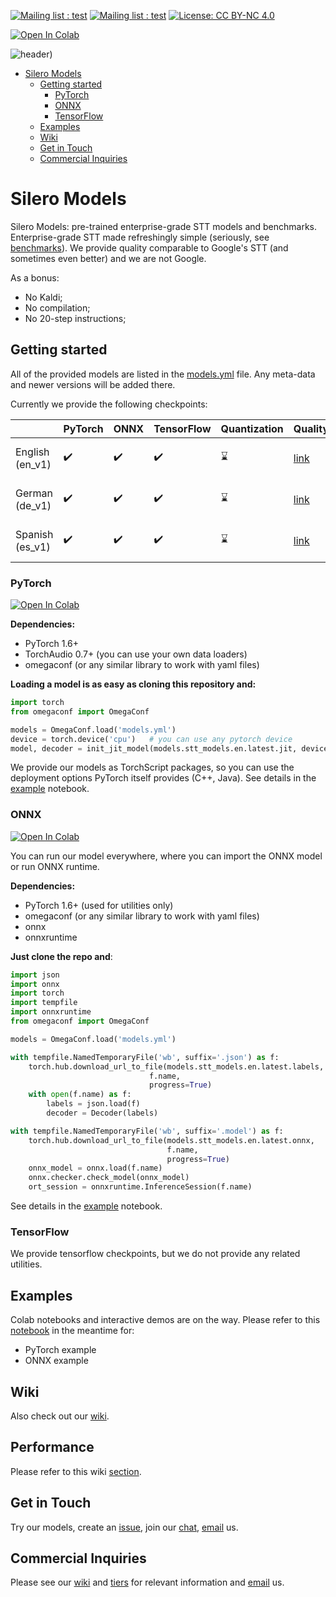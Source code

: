  [![Mailing list : test](http://img.shields.io/badge/Email-gray.svg?style=for-the-badge&logo=gmail)](mailto:hello@silero.ai) [![Mailing list : test](http://img.shields.io/badge/Telegram-blue.svg?style=for-the-badge&logo=telegram)](https://t.me/joinchat/Bv9tjhpdXTI22OUgpOIIDg)
[![License: CC BY-NC 4.0](https://img.shields.io/badge/License-GNU%20AGPL%203.0-lightgrey.svg?style=for-the-badge)](https://github.com/snakers4/silero-models/blob/master/LICENSE)

[![Open In Colab](https://colab.research.google.com/assets/colab-badge.svg)](https://colab.research.google.com/github/snakers4/silero-models/blob/master/examples.ipynb)

![header)](https://user-images.githubusercontent.com/12515440/89997349-b3523080-dc94-11ea-9906-ca2e8bc50535.png)


- [Silero Models](#silero-models)
  - [Getting started](#getting-started)
    - [PyTorch](#pytorch)
    - [ONNX](#onnx)
    - [TensorFlow](#tensorflow)
  - [Examples](#examples)
  - [Wiki](#wiki)
  - [Get in Touch](#get-in-touch)
  - [Commercial Inquiries](#commercial-inquiries)


# Silero Models

Silero Models: pre-trained enterprise-grade STT models and benchmarks.
Enterprise-grade STT made refreshingly simple (seriously, see [benchmarks](https://github.com/snakers4/silero-models/wiki/Quality-Benchmarks)).
We provide quality comparable to Google's STT (and sometimes even better) and we are not Google.

As a bonus:

- No Kaldi;
- No compilation;
- No 20-step instructions;

## Getting started

All of the provided models are listed in the [models.yml](https://github.com/snakers4/silero-models/blob/master/models.yml) file.
Any meta-data and newer versions will be added there.

Currently we provide the following checkpoints:

|                 | PyTorch            | ONNX               | TensorFlow         | Quantization | Quality | Colab | 
|-----------------|--------------------|--------------------|--------------------|--------------|---------|-------| 
| English (en_v1) | :heavy_check_mark: | :heavy_check_mark: | :heavy_check_mark: | :hourglass:  | [link](https://github.com/snakers4/silero-models/wiki/Quality-Benchmarks#latest) | [![Open In Colab](https://colab.research.google.com/assets/colab-badge.svg)](https://colab.research.google.com/github/snakers4/silero-models/blob/master/examples.ipynb) |
| German (de_v1)  | :heavy_check_mark: | :heavy_check_mark: | :heavy_check_mark: | :hourglass:  | [link](https://github.com/snakers4/silero-models/wiki/Quality-Benchmarks#latest) | [![Open In Colab](https://colab.research.google.com/assets/colab-badge.svg)](https://colab.research.google.com/github/snakers4/silero-models/blob/master/examples.ipynb) |
| Spanish (es_v1) | :heavy_check_mark: | :heavy_check_mark: | :heavy_check_mark: | :hourglass:  | [link](https://github.com/snakers4/silero-models/wiki/Quality-Benchmarks#latest) | [![Open In Colab](https://colab.research.google.com/assets/colab-badge.svg)](https://colab.research.google.com/github/snakers4/silero-models/blob/master/examples.ipynb) |

### PyTorch

[![Open In Colab](https://colab.research.google.com/assets/colab-badge.svg)](https://colab.research.google.com/github/snakers4/silero-models/blob/master/examples.ipynb)

**Dependencies:**

- PyTorch 1.6+
- TorchAudio 0.7+ (you can use your own data loaders)
- omegaconf (or any similar library to work with yaml files)


**Loading a model is as easy as cloning this repository and:**

```python
import torch
from omegaconf import OmegaConf

models = OmegaConf.load('models.yml')
device = torch.device('cpu')   # you can use any pytorch device
model, decoder = init_jit_model(models.stt_models.en.latest.jit, device=device)
```

We provide our models as TorchScript packages, so you can use the deployment options PyTorch itself provides (C++, Java). See details in the [example](https://github.com/snakers4/silero-models/blob/master/examples.ipynb) notebook.

### ONNX

[![Open In Colab](https://colab.research.google.com/assets/colab-badge.svg)](https://colab.research.google.com/github/snakers4/silero-models/blob/master/examples.ipynb)

You can run our model everywhere, where you can import the ONNX model or run ONNX runtime.

**Dependencies:**

- PyTorch 1.6+ (used for utilities only)
- omegaconf (or any similar library to work with yaml files)
- onnx
- onnxruntime

**Just clone the repo and**:

```python
import json
import onnx
import torch
import tempfile
import onnxruntime
from omegaconf import OmegaConf

models = OmegaConf.load('models.yml')

with tempfile.NamedTemporaryFile('wb', suffix='.json') as f:
    torch.hub.download_url_to_file(models.stt_models.en.latest.labels,
                               f.name,
                               progress=True)
    with open(f.name) as f:
        labels = json.load(f)
        decoder = Decoder(labels)

with tempfile.NamedTemporaryFile('wb', suffix='.model') as f:
    torch.hub.download_url_to_file(models.stt_models.en.latest.onnx,
                                   f.name,
                                   progress=True)
    onnx_model = onnx.load(f.name)
    onnx.checker.check_model(onnx_model)
    ort_session = onnxruntime.InferenceSession(f.name)
```

See details in the [example](https://github.com/snakers4/silero-models/blob/master/examples.ipynb) notebook.

### TensorFlow

We provide tensorflow checkpoints, but we do not provide any related utilities.

## Examples

Colab notebooks and interactive demos are on the way.
Please refer to this [notebook](https://github.com/snakers4/silero-models/blob/master/examples.ipynb) in the meantime for:

- PyTorch example
- ONNX example

## Wiki

Also check out our [wiki](https://github.com/snakers4/silero-models/wiki).

## Performance

Please refer to this wiki [section](https://github.com/snakers4/silero-models/wiki/Performance-Benchmarks).

## Get in Touch

Try our models, create an [issue](https://github.com/snakers4/silero-models/issues/new), join our [chat](https://t.me/joinchat/Bv9tjhpdXTI22OUgpOIIDg), [email](mailto:hello@silero.ai) us.

## Commercial Inquiries

Please see our [wiki](https://github.com/snakers4/silero-models/wiki) and [tiers](https://github.com/snakers4/silero-models/wiki/Licensing-and-Tiers) for relevant information and [email](mailto:hello@silero.ai) us.
